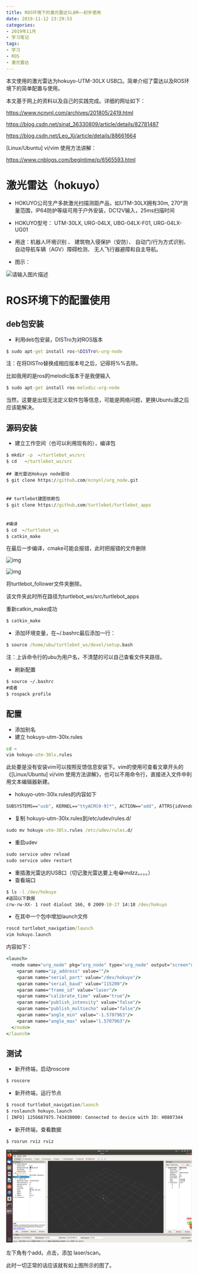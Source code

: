 ```yaml
---
title: ROS环境下的激光雷达SLAM——初步使用
date: 2019-11-12 23:29:53
categories:
- 2019年11月
- 学习笔记
tags:
- 学习
- ROS
- 激光雷达
---
```


本文使用的激光雷达为hokuyo-UTM-30LX USB口。简单介绍了雷达以及ROS环境下的简单配置与使用。

<!--more-->

本文基于网上的资料以及自己的实践完成。详细的网址如下：

 https://www.ncnynl.com/archives/201805/2419.html 

 https://blog.csdn.net/sinat_36330809/article/details/82781487 

 https://blog.csdn.net/Leo_Xj/article/details/88661664 

[Linux/Ubuntu\] vi/vim 使用方法讲解：

 https://www.cnblogs.com/begintime/p/6565593.html 

# 激光雷达（hokuyo）

- HOKUYO公司生产多款激光扫描测距产品，如UTM-30LX拥有30m, 270°测量范围，IP64防护等级可用于户外安装，DC12V输入，25ms扫描时间

- HOKUYO型号： UTM-30LX, URG-04LX, UBG-04LX-F01, URG-04LX-UG01

- 用途：机器人环境识别 、 建筑物入侵保护（安防）、 自动门/行为方式识别、 自动导航车辆（AGV）障碍检测、 无人飞行器避障和自主导航。

- 图示：

 ![请输入图片描述](http://images.ncnynl.com/ros/2016/Hokuyo.jpg) 

# ROS环境下的配置使用

## deb包安装

- 利用deb包安装，DISTro为对ROS版本 

```cmd
$ sudo apt-get install ros-%DISTro%-urg-node
```

注：在将DISTro替换成相应版本号之后，记得将%%去除。

比如我用的是ros的melodic版本于是我便输入

```cmd
$ sudo apt-get install ros-melodic-urg-node
```

当然，这要是出现无法定义软件包等信息，可能是网络问题，更换Ubuntu源之后应该能解决。

## 源码安装

- 建立工作空间（也可以利用现有的），编译包

```cmd
$ mkdir -p  ~/turtlebot_ws/src
$ cd   ~/turtlebot_ws/src

## 激光雷达Hokuyo node驱动
$ git clone https://github.com/ncnynl/urg_node.git


## turtlebot建图依赖包
$ git clone https://github.com/turtlebot/turtlebot_apps 


#编译
$ cd  ~/turtlebot_ws
$ catkin_make
```

在最后一步编译，cmake可能会报错，此时把报错的文件删除

 ![img](https://img-blog.csdn.net/20180920093955897?watermark/2/text/aHR0cHM6Ly9ibG9nLmNzZG4ubmV0L3NpbmF0XzM2MzMwODA5/font/5a6L5L2T/fontsize/400/fill/I0JBQkFCMA==/dissolve/70) 

 ![img](https://img-blog.csdn.net/2018092009402381?watermark/2/text/aHR0cHM6Ly9ibG9nLmNzZG4ubmV0L3NpbmF0XzM2MzMwODA5/font/5a6L5L2T/fontsize/400/fill/I0JBQkFCMA==/dissolve/70) 

将turtlebot_follower文件夹删除。

该文件夹此时所在路径为turtlebot_ws/src/turtlebot_apps

重新catkin_make成功

```cmd
$ catkin_make
```

- 添加环境变量，在~/.bashrc最后添加一行：

```cmd
$ source /home/ubu/turtlebot_ws/devel/setup.bash
```

注：上诉命令行的ubu为用户名，不清楚的可以自己查看文件夹路径。

- 刷新配置

```cmd
$ source ~/.bashrc
#或者
$ rospack profile
```

## 配置

- 添加别名
- 建立 hokuyo-utm-30lx.rules 

```cmd
cd ~ 
vim hokuyo-utm-30lx.rules
```

此处要是没有安装vim可以按照反馈信息安装下。vim的使用可查看文章开头的《[Linux/Ubuntu\] vi/vim 使用方法讲解》，也可以不用命令行，直接进入文件中利用文本编辑器新建。

- hokuyo-utm-30lx.rules的内容如下

```cmd
SUBSYSTEMS=="usb", KERNEL=="ttyACM[0-9]*", ACTION=="add", ATTRS{idVendor}=="15d1", ATTRS{idProduct}=="0000", MODE="666",  SYMLINK+="hokuyo", GROUP="dialout"
```

- 复制 hokuyo-utm-30lx.rules到/etc/udev/rules.d/ 

```cmd
sudo mv hokuyo-utm-30lx.rules /etc/udev/rules.d/
```

- 重启udev

```cmd
sudo service udev reload 
sudo service udev restart
```

- 重插激光雷达的USB口（切记激光雷达要上电😂mdzz。。。。）
- 查看端口

```cmd
$ ls -l /dev/hokuyo
#返回以下数据
crw-rw-XX- 1 root dialout 166, 0 2009-10-27 14:18 /dev/hokuyo
```

- 在其中一个包中增加launch文件

```cmd
roscd turtlebot_navigation/launch
vim hokuyo.launch
```

内容如下：

```cmd
<launch>
  <node name="urg_node" pkg="urg_node" type="urg_node" output="screen">
    <param name="ip_address" value=""/>
    <param name="serial_port" value="/dev/hokuyo"/>
    <param name="serial_baud" value="115200"/>
    <param name="frame_id" value="laser"/>
    <param name="calibrate_time" value="true"/>
    <param name="publish_intensity" value="false"/>
    <param name="publish_multiecho" value="false"/>
    <param name="angle_min" value="-1.5707963"/>
    <param name="angle_max" value="1.5707963"/>
  </node>
</launch>
```

## 测试

- 新开终端，启动roscore

```cmd
$ roscore
```

-  新开终端，运行节点 

```cmd
$ roscd turtlebot_navigation/launch
$ roslaunch hokuyo.launch
[ INFO] 1256687975.743438000: Connected to device with ID: H0807344
```

- 新开终端，查看数据

```cmd
$ rosrun rviz rviz
```

![image-20191112114058412](https://github.com/Ricardo-huang/Ricardo-huang.github.io/blob/master/assets/images/image-20191112114058412.png)

左下角有个add，点击，添加 laser/scan。

此时一切正常的话应该就有如上图所示的图了。
